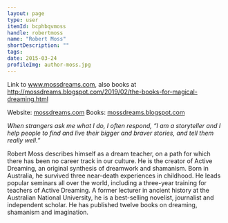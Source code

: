 ```yaml
---
layout: page
type: user
itemId: bcphbqvmoss
handle: robertmoss
name: "Robert Moss"
shortDescription: ""
tags:
date: 2015-03-24
profileImg: author-moss.jpg
---
```


Link to www.mossdreams.com, also books at  http://mossdreams.blogspot.com/2019/02/the-books-for-magical-dreaming.html

Website: [mossdreams.com](https://mossdreams.com/)
Books: [mossdreams.blogspot.com](http://mossdreams.blogspot.com/2019/02/the-books-for-magical-dreaming.html)

*When strangers ask me what I do, I often respond, “I am a storyteller and I help people to find and live their bigger and braver stories, and tell them really well.”*

Robert Moss describes himself as a dream teacher, on a path for which there has been no career track in our culture. He is the creator of Active Dreaming, an original synthesis of dreamwork and shamanism. Born in Australia, he survived three near-death experiences in childhood. He leads popular seminars all over the world, including a three-year training for teachers of Active Dreaming. A former lecturer in ancient history at the Australian National University, he is a best-selling novelist, journalist and independent scholar. He has published  twelve books on dreaming, shamanism and imagination.